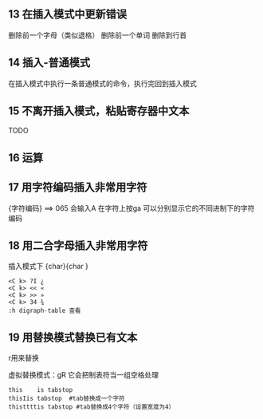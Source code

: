 ## 13 在插入模式中更新错误
<c-h> 删除前一个字母（类似退格）
<c-w> 删除前一个单词
<c-u> 删除到行首

## 14 插入-普通模式

<c-o> 在插入模式中执行一条普通模式的命令，执行完回到插入模式

## 15 不离开插入模式，粘贴寄存器中文本
TODO


## 16 运算

## 17 用字符编码插入非常用字符
<C-v>{字符编码}  ==> <C-v>065 会输入A
在字符上按ga 可以分别显示它的不同进制下的字符编码


## 18 用二合字母插入非常用字符
插入模式下 <C k> {char}{char  }
```vim
<C k> ?I ¿
<C k> << «
<C k> >> »
<C k> 34 ¾
:h digraph-table 查看
```

## 19 用替换模式替换已有文本
r用来替换

虚拟替换模式：gR 它会把制表符当一组空格处理
```vim
this    is tabstop
thisIis tabstop  #tab替换成一个字符                                           
thisttttis tabstop #tab替换成4个字符（设置宽度为4）
```